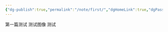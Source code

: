 ```yaml
---
{"dg-publish":true,"permalink":"/note/first/","dgHomeLink":true,"dgPassFrontmatter":false,"dgShowBacklinks":false,"dgShowLocalGraph":true,"dgShowInlineTitle":false}
---
```


第一篇测试
测试图像
测试